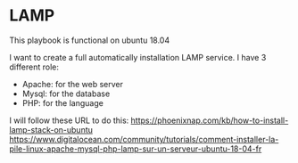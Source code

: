 # LAMP

This playbook is functional on ubuntu 18.04

I want to create a full automatically installation LAMP service.
I have 3 different role:
 - Apache: for the web server
 - Mysql: for the database
 - PHP: for the language

I will follow these URL to do this:
https://phoenixnap.com/kb/how-to-install-lamp-stack-on-ubuntu 
https://www.digitalocean.com/community/tutorials/comment-installer-la-pile-linux-apache-mysql-php-lamp-sur-un-serveur-ubuntu-18-04-fr
